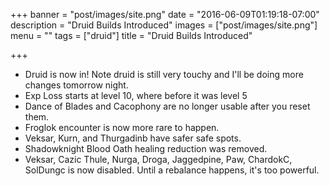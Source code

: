 +++
banner = "post/images/site.png"
date = "2016-06-09T01:19:18-07:00"
description = "Druid Builds Introduced"
images = ["post/images/site.png"]
menu = ""
tags = ["druid"]
title = "Druid Builds Introduced"

+++
* Druid is now in! Note druid is still very touchy and I'll be doing more changes tomorrow night.
* Exp Loss starts at level 10, where before it was level 5
* Dance of Blades and Cacophony are no longer usable after you reset them.
* Froglok encounter is now more rare to happen.
* Veksar, Kurn, and Thurgadinb have safer safe spots.
* Shadowknight Blood Oath healing reduction was removed.
* Veksar, Cazic Thule, Nurga, Droga, Jaggedpine, Paw, ChardokC, SolDungc is now disabled. Until a rebalance happens, it's too powerful.
<!--more-->